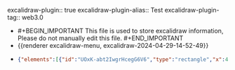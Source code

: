 excalidraw-plugin:: true
excalidraw-plugin-alias:: Test
excalidraw-plugin-tag:: web3.0

- #+BEGIN_IMPORTANT
  This file is used to store excalidraw information, Please do not manually edit this file.
  #+END_IMPORTANT
- {{renderer excalidraw-menu, excalidraw-2024-04-29-14-52-49}}
- ```json
  {"elements":[{"id":"UOxK-abt2IwgrHcegG6V6","type":"rectangle","x":404.65625,"y":290.56640625,"width":171.44921875,"height":71.2109375,"angle":0,"strokeColor":"#e03131","backgroundColor":"#fcc2d7","fillStyle":"solid","strokeWidth":2,"strokeStyle":"solid","roughness":1,"opacity":100,"groupIds":[],"frameId":null,"roundness":{"type":3},"seed":1899678030,"version":242,"versionNonce":176632846,"isDeleted":false,"boundElements":null,"updated":1714373606438,"link":null,"locked":false},{"id":"_uFRkFvf_TylGkJiXTw_V","type":"rectangle","x":701.30078125,"y":471.34765625,"width":171.44921875,"height":71.2109375,"angle":0,"strokeColor":"#e03131","backgroundColor":"#fcc2d7","fillStyle":"solid","strokeWidth":2,"strokeStyle":"solid","roughness":1,"opacity":100,"groupIds":[],"frameId":null,"roundness":{"type":3},"seed":376770386,"version":499,"versionNonce":643891922,"isDeleted":false,"boundElements":[],"updated":1714373640954,"link":null,"locked":false},{"id":"eBFXVly_Q-LenkJI0PSkF","type":"text","x":782.025390625,"y":494.453125,"width":10,"height":25,"angle":0,"strokeColor":"#e03131","backgroundColor":"#fcc2d7","fillStyle":"solid","strokeWidth":2,"strokeStyle":"solid","roughness":1,"opacity":100,"groupIds":[],"frameId":null,"roundness":null,"seed":789571726,"version":2,"versionNonce":1688000658,"isDeleted":true,"boundElements":null,"updated":1714373640955,"link":null,"locked":false,"text":"","fontSize":20,"fontFamily":1,"textAlign":"center","verticalAlign":"middle","baseline":18,"containerId":"_uFRkFvf_TylGkJiXTw_V","originalText":"","lineHeight":1.25},{"id":"qe-Y6Vw_pXZPfBnqvzbgU","type":"text","x":429.23828125,"y":313.51953125,"width":122.43991088867188,"height":25,"angle":0,"strokeColor":"#1e1e1e","backgroundColor":"transparent","fillStyle":"solid","strokeWidth":2,"strokeStyle":"solid","roughness":1,"opacity":100,"groupIds":[],"frameId":null,"roundness":null,"seed":1811462030,"version":72,"versionNonce":1481652946,"isDeleted":false,"boundElements":null,"updated":1714373602330,"link":null,"locked":false,"text":"Hello Web3.0","fontSize":20,"fontFamily":1,"textAlign":"left","verticalAlign":"top","baseline":18,"containerId":null,"originalText":"Hello Web3.0","lineHeight":1.25},{"id":"UluGsN7uXV9jZG4bkjLpH","type":"line","x":577.60546875,"y":320.171875,"width":265.82421875,"height":8.40234375,"angle":0,"strokeColor":"#e03131","backgroundColor":"#fcc2d7","fillStyle":"solid","strokeWidth":2,"strokeStyle":"solid","roughness":1,"opacity":100,"groupIds":[],"frameId":null,"roundness":{"type":2},"seed":1360070734,"version":632,"versionNonce":467896338,"isDeleted":false,"boundElements":null,"updated":1714373637193,"link":null,"locked":false,"points":[[0,0],[265.82421875,-8.40234375]],"lastCommittedPoint":null,"startBinding":null,"endBinding":null,"startArrowhead":null,"endArrowhead":null}],"files":{},"appState":{"gridSize":null,"viewBackgroundColor":"#ffffff","zoom":{"value":1},"offsetTop":20,"offsetLeft":0,"scrollX":0,"scrollY":0,"viewModeEnabled":false,"zenModeEnabled":false}}
  ```